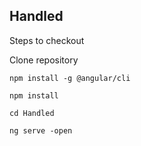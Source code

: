 ## Handled

Steps to checkout

Clone repository

`npm install -g @angular/cli`

`npm install`

`cd Handled`

`ng serve -open`

